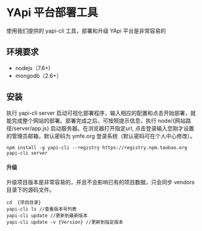 # YApi 平台部署工具
使用我们提供的 yapi-cli 工具，部署和升级 YApi 平台是非常容易的
## 环境要求
* nodejs（7.6+)
* mongodb（2.6+）
## 安装
执行 yapi-cli server 启动可视化部署程序，输入相应的配置和点击开始部署，就能完成整个网站的部署。部署完成之后，可按照提示信息，执行 node/{网站路径/server/app.js} 启动服务器。在浏览器打开指定url, 点击登录输入您刚才设置的管理员邮箱，默认密码为 ymfe.org 登录系统（默认密码可在个人中心修改）。

    npm install -g yapi-cli --registry https://registry.npm.taobao.org
    yapi-cli server 

#### 升级
升级项目版本是非常容易的，并且不会影响已有的项目数据，只会同步 vendors 目录下的源码文件。
```
cd  {项目目录}
yapi-cli ls //查看版本号列表
yapi-cli update //更新到最新版本
yapi-cli update -v {Version} //更新到指定版本
```